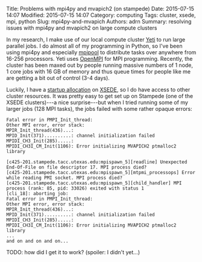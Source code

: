 Title: Problems with mpi4py and mvapich2 (on stampede)
Date: 2015-07-15 14:07
Modified: 2015-07-15 14:07
Category: computing
Tags: cluster, xsede, mpi, python
Slug: mpi4py-and-mvapich
Authors: adrn
Summary: resolving issues with mpi4py and mvapich2 on large compute clusters

In my research, I make use of our local compute cluster [Yeti]() to run large parallel jobs. I do almost all of my programming in Python, so I've been using mpi4py and especially [mpipool]() to distribute tasks over anywhere from 16-256 processors. Yeti uses [OpenMPI]() for MPI programming. Recently, the cluster has been maxed out by people running massive numbers of 1 node, 1 core jobs with 16 GB of memory and thus queue times for people like me are getting a bit out of control (3-4 days).

Luckily, I have a [startup allocation]() on [XSEDE](), so I do have access to other cluster resources. It was pretty easy to get set up on Stampede (one of the XSEDE clusters)---a nice surprise---but when I tried running some of my larger jobs (128 MPI tasks), the jobs failed with some rather opaque errors:

```
Fatal error in PMPI_Init_thread:
Other MPI error, error stack:
MPIR_Init_thread(436)...:
MPID_Init(371)..........: channel initialization failed
MPIDI_CH3_Init(285).....:
MPIDI_CH3I_CM_Init(1106): Error initializing MVAPICH2 ptmalloc2 library

[c425-201.stampede.tacc.utexas.edu:mpispawn_5][readline] Unexpected End-Of-File on file descriptor 17. MPI process died?
[c425-201.stampede.tacc.utexas.edu:mpispawn_5][mtpmi_processops] Error while reading PMI socket. MPI process died?
[c425-201.stampede.tacc.utexas.edu:mpispawn_5][child_handler] MPI process (rank: 85, pid: 33026) exited with status 1
[cli_18]: aborting job:
Fatal error in PMPI_Init_thread:
Other MPI error, error stack:
MPIR_Init_thread(436)...:
MPID_Init(371)..........: channel initialization failed
MPIDI_CH3_Init(285).....:
MPIDI_CH3I_CM_Init(1106): Error initializing MVAPICH2 ptmalloc2 library
...
and on and on and on...
```

TODO: how did I get it to work? (spoiler: I didn't yet...)
